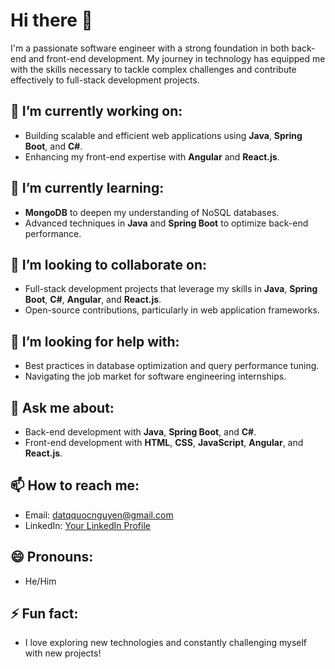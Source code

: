# Hi there 👋

I'm a passionate software engineer with a strong foundation in both back-end and front-end development. My journey in technology has equipped me with the skills necessary to tackle complex challenges and contribute effectively to full-stack development projects.

## 🔭 I’m currently working on:
- Building scalable and efficient web applications using **Java**, **Spring Boot**, and **C#**.
- Enhancing my front-end expertise with **Angular** and **React.js**.

## 🌱 I’m currently learning:
- **MongoDB** to deepen my understanding of NoSQL databases.
- Advanced techniques in **Java** and **Spring Boot** to optimize back-end performance.

## 👯 I’m looking to collaborate on:
- Full-stack development projects that leverage my skills in **Java**, **Spring Boot**, **C#**, **Angular**, and **React.js**.
- Open-source contributions, particularly in web application frameworks.

## 🤔 I’m looking for help with:
- Best practices in database optimization and query performance tuning.
- Navigating the job market for software engineering internships.

## 💬 Ask me about:
- Back-end development with **Java**, **Spring Boot**, and **C#**.
- Front-end development with **HTML**, **CSS**, **JavaScript**, **Angular**, and **React.js**.

## 📫 How to reach me:
- Email: [datqquocnguyen@gmail.com](mailto:datqquocnguyen@gmail.com)
- LinkedIn: [Your LinkedIn Profile]([https://www.linkedin.com/in/dat-nguyen-quoc-b4b78a264/])

## 😄 Pronouns:
- He/Him

## ⚡ Fun fact:
- I love exploring new technologies and constantly challenging myself with new projects!
